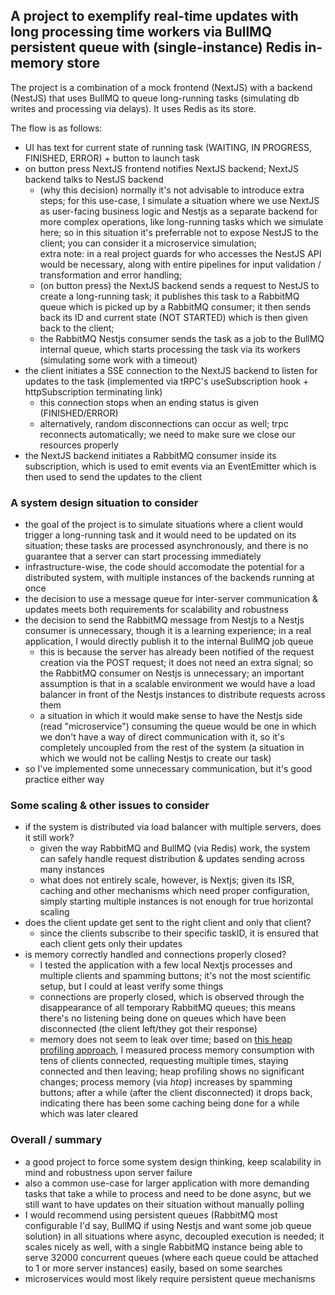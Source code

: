 ## A project to exemplify real-time updates with long processing time workers via BullMQ persistent queue with (single-instance) Redis in-memory store

The project is a combination of a mock frontend (NextJS) with a backend (NestJS) that uses BullMQ to queue long-running tasks (simulating db writes and processing via delays). It uses Redis as its store.  

The flow is as follows:
- UI has text for current state of running task (WAITING, IN PROGRESS, FINISHED, ERROR) + button to launch task
- on button press NextJS frontend notifies NextJS backend; NextJS backend talks to NestJS backend  
  - (why this decision) normally it's not advisable to introduce extra steps; for this use-case, I simulate a situation where we use NextJS as user-facing business logic and Nestjs as a separate backend for more complex operations, like long-running tasks which we simulate here; so in this situation it's preferrable not to expose NestJS to the client; you can consider it a microservice simulation;  
extra note: in a real project guards for who accesses the NestJS API would be necessary, along with entire pipelines for input validation / transformation and error handling;  
  - (on button press) the NextJS backend sends a request to NestJS to create a long-running task; it publishes this task to a RabbitMQ queue which is picked up by a RabbitMQ consumer; it then sends back its ID and current state (NOT STARTED) which is then given back to the client;
  - the RabbitMQ Nestjs consumer sends the task as a job to the BullMQ internal queue, which starts processing the task via its workers (simulating some work with a timeout)
- the client initiates a SSE connection to the NextJS backend to listen for updates to the task (implemented via tRPC's useSubscription hook + httpSubscription terminating link)
  - this connection stops when an ending status is given (FINISHED/ERROR)
  - alternatively, random disconnections can occur as well; trpc reconnects automatically; we need to make sure we close our resources properly
- the NextJS backend initiates a RabbitMQ consumer inside its subscription, which is used to emit events via an EventEmitter which is then used to send the updates to the client


### A system design situation to consider

- the goal of the project is to simulate situations where a client would trigger a long-running task and it would need to be updated on its situation; these tasks are processed asynchronously, and there is no guarantee that a server can start processing immediately
- infrastructure-wise, the code should accomodate the potential for a distributed system, with multiple instances of the backends running at once
- the decision to use a message queue for inter-server communication & updates meets both requirements for scalability and robustness
- the decision to send the RabbitMQ message from Nestjs to a Nestjs consumer is unnecessary, though it is a learning experience; in a real application, I would directly publish it to the internal BullMQ job queue
  - this is because the server has already been notified of the request creation via the POST request; it does not need an extra signal; so the RabbitMQ consumer on Nestjs is unnecessary; an important assumption is that in a scalable environment we would have a load balancer in front of the Nestjs instances to distribute requests across them
  - a situation in which it would make sense to have the Nestjs side (read "microservice") consuming the queue would be one in which we don't have a way of direct communication with it, so it's completely uncoupled from the rest of the system (a situation in which we would not be calling Nestjs to create our task)
- so I've implemented some unnecessary communication, but it's good practice either way

### Some scaling & other issues to consider  

- if the system is distributed via load balancer with multiple servers, does it still work?
  - given the way RabbitMQ and BullMQ (via Redis) work, the system can safely handle request distribution & updates sending across many instances
  - what does not entirely scale, however, is Nextjs; given its ISR, caching and other mechanisms which need proper configuration, simply starting multiple instances is not enough for true horizontal scaling
- does the client update get sent to the right client and only that client?
  - since the clients subscribe to their specific taskID, it is ensured that each client gets only their updates
- is memory correctly handled and connections properly closed?
  - I tested the application with a few local Nextjs processes and multiple clients and spamming buttons; it's not the most scientific setup, but I could at least verify some things
  - connections are properly closed, which is observed through the disappearance of all temporary RabbitMQ queues; this means there's no listening being done on queues which have been disconnected (the client left/they got their response)
  - memory does not seem to leak over time; based on [this heap profiling approach](https://msmechatronics.medium.com/nextjs-performance-mysteries-unmasking-memory-leaks-3696cf22564b), I measured process memory consumption with tens of clients connected, requesting multiple times, staying connected and then leaving; heap profiling shows no significant changes; process memory (via _htop_) increases by spamming buttons; after a while (after the client disconnected) it drops back, indicating there has been some caching being done for a while which was later cleared
 
### Overall / summary

- a good project to force some system design thinking, keep scalability in mind and robustness upon server failure
- also a common use-case for larger application with more demanding tasks that take a while to process and need to be done async, but we still want to have updates on their situation without manually polling
- I would recommend using persistent queues (RabbitMQ most configurable I'd say, BullMQ if using Nestjs and want some job queue solution) in all situations where async, decoupled execution is needed; it scales nicely as well, with a single RabbitMQ instance being able to serve 32000 concurrent queues (where each queue could be attached to 1 or more server instances) easily, based on some searches
- microservices would most likely require persistent queue mechanisms
